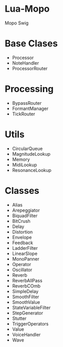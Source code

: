 # Lua-Mopo
Mopo Swig

# Base Clases
* Processor
* NoteHandler
* ProcessorRouter


# Processing
* BypassRouter
* FormantManager 
* TickRouter

# Utils
* CircularQueue
* MagnitudeLookup 
* Memory
* MidiLookup
* ResonanceLookup


# Classes
* Alias
* Arepeggiator
* BiquadFilter
* BitCrush
* Delay
* Distortion
* Envelope
* Feedback
* LadderFilter
* LinearSlope
* MonoPanner
* Operator
* Oscillator
* Reverb
* ReverbAllPass
* ReverbCOmb
* SimpleDelay
* SmoothFilter
* SmoothValue
* StateVariableFilter
* StepGenerator
* Stutter
* TriggerOperators
* Value
* VoiceHandler
* Wave
